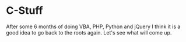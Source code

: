 # C-Stuff
After some 6 months of doing VBA, PHP, Python and jQuery I think it is a good idea to go back to the roots again. Let's see what will come up.
